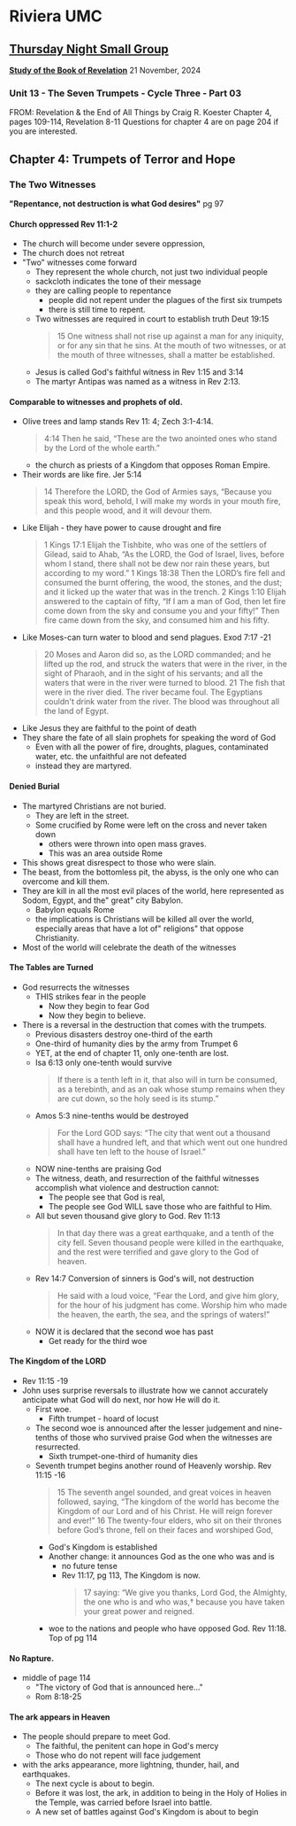 # Riviera UMC
## [Thursday Night Small Group](/README.md)
**[Study of the Book of Revelation](/Revelation/README.md)**
21 November, 2024

### Unit 13 - The Seven Trumpets - Cycle Three - Part 03
FROM: Revelation & the End of All Things by Craig R. Koester
Chapter 4, pages 109-114,  Revelation 8-11
Questions for chapter 4 are on page 204 if you are interested.

## Chapter 4: Trumpets of Terror and Hope
### The Two Witnesses

**"Repentance, not destruction is what God desires"** pg 97

#### Church oppressed Rev 11:1-2
- The church will become under severe oppression,
- The church does not retreat
- "Two" witnesses come forward
  - They represent the whole church, not just two individual people
  - sackcloth indicates the tone of their message
  - they are calling people to repentance
    - people did not repent under the plagues of the first six trumpets
    - there is still time to repent.
  - Two witnesses are required in court to establish truth Deut 19:15
    > 15 One witness shall not rise up against a man for any iniquity, or for any sin that he sins. At the mouth of two witnesses, or at the mouth of three witnesses, shall a matter be established.
  - Jesus is called God's faithful witness in Rev 1:15 and 3:14
  - The martyr Antipas was named as a witness in Rev 2:13.
#### Comparable to witnesses and prophets of old.
- Olive trees and lamp stands Rev 11: 4; Zech 3:1-4:14.
  > 4:14 Then he said, “These are the two anointed ones who stand by the Lord of the whole earth.”
  - the church as priests of a Kingdom that opposes Roman Empire.
- Their words are like fire. Jer 5:14
  > 14 Therefore the LORD, the God of Armies says, “Because you speak this word, behold, I will make my words in your mouth fire, and this people wood, and it will devour them.
- Like Elijah - they have power to cause drought and fire
  > 1 Kings 17:1 Elijah the Tishbite, who was one of the settlers of Gilead, said to Ahab, “As the LORD, the God of Israel, lives, before whom I stand, there shall not be dew nor rain these years, but according to my word.”
  > 1 Kings 18:38 Then the LORD’s fire fell and consumed the burnt offering, the wood, the stones, and the dust; and it licked up the water that was in the trench.
  > 2 Kings 1:10 Elijah answered to the captain of fifty, “If I am a man of God, then let fire come down from the sky and consume you and your fifty!” Then fire came down from the sky, and consumed him and his fifty.
- Like Moses-can turn water to blood and send plagues. Exod 7:17 -21
  > 20 Moses and Aaron did so, as the LORD commanded; and he lifted up the rod, and struck the waters that were in the river, in the sight of Pharaoh, and in the sight of his servants; and all the waters that were in the river were turned to blood. 21 The fish that were in the river died. The river became foul. The Egyptians couldn't drink water from the river. The blood was throughout all the land of Egypt. 
- Like Jesus they are faithful to the point of death
- They share the fate of all slain prophets for speaking the word of God
  - Even with all the power of fire, droughts, plagues, contaminated water, etc. the unfaithful are not defeated
  - instead they are martyred.
#### Denied Burial
- The martyred Christians are not buried.
  - They are left in the street.
  - Some crucified by Rome were left on the cross and never taken down
    - others were thrown into open mass graves.
    - This was an area outside Rome
- This shows great disrespect to those who were slain.
- The beast, from the bottomless pit, the abyss, is the only one who can overcome and kill them.
- They are kill in all the most evil places of the world, here represented as Sodom, Egypt, and the" great" city Babylon.
  - Babylon equals Rome
  - the implications is Christians will be killed all over the world, especially areas that have a lot of" religions" that oppose Christianity.
- Most of the world will celebrate the death of the witnesses
#### The Tables are Turned
- God resurrects the witnesses
  - THIS strikes fear in the people
    - Now they begin to fear God
    - Now they begin to believe.
- There is a reversal in the destruction that comes with the trumpets.
  - Previous disasters destroy one-third of the earth
  - One-third of humanity dies by the army from Trumpet 6
  - YET, at the end of chapter 11, only one-tenth are lost.
  - Isa 6:13 only one-tenth would survive
    > If there is a tenth left in it, that also will in turn be consumed,
as a terebinth, and as an oak whose stump remains when they are cut down, so the holy seed is its stump.”
  - Amos 5:3 nine-tenths would be destroyed
    >  For the Lord GOD says: “The city that went out a thousand shall have a hundred left, and that which went out one hundred shall have ten left to the house of Israel.”
  - NOW nine-tenths are praising God
  - The witness, death, and resurrection of the faithful witnesses accomplish what violence and destruction cannot:
    - The people see that God is real,
    - The people see God WILL save those who are faithful to Him.
  - All but seven thousand give glory to God. Rev 11:13
    > In that day there was a great earthquake, and a tenth of the city fell. Seven thousand people were killed in the earthquake, and the rest were terrified and gave glory to the God of heaven.
  - Rev 14:7 Conversion of sinners is God's will, not destruction
    > He said with a loud voice, “Fear the Lord, and give him glory, for the hour of his judgment has come. Worship him who made the heaven, the earth, the sea, and the springs of waters!”
  - NOW it is declared that the second woe has past
    - Get ready for the third woe
#### The Kingdom of the LORD
- Rev 11:15 -19
- John uses surprise reversals to illustrate how we cannot accurately anticipate what God will do next, nor how He will do it.
  - First woe.
    - Fifth trumpet - hoard of locust
  - The second woe is announced after the lesser judgement and nine-tenths of those who survived praise God when the witnesses are resurrected.
    - Sixth trumpet-one-third of humanity dies
  - Seventh trumpet begins another round of Heavenly worship. Rev 11:15 -16
      > 15 The seventh angel sounded, and great voices in heaven followed, saying, “The kingdom of the world has become the Kingdom of our Lord and of his Christ. He will reign forever and ever!”
16 The twenty-four elders, who sit on their thrones before God’s throne, fell on their faces and worshiped God, 
    - God's Kingdom is established
    - Another change: it announces God as the one who was and is
      - no future tense
      - Rev 11:17, pg 113, The Kingdom is now.
        > 17 saying: “We give you thanks, Lord God, the Almighty, the one who is and who was,† because you have taken your great power and reigned.  
    - woe to the nations and people who have opposed God. Rev 11:18. Top of pg 114
#### No Rapture.
- middle of page 114
  - "The victory of God that is announced here..."
  - Rom 8:18-25
#### The ark appears in Heaven
- The people should prepare to meet God.
  - The faithful, the penitent can hope in God's mercy
  - Those who do not repent will face judgement
- with the arks appearance, more lightning, thunder, hail, and earthquakes.
  - The next cycle is about to begin.
  - Before it was lost, the ark, in addition to being in the Holy of Holies in the Temple, was carried before Israel into battle.
  - A new set of battles against God's Kingdom is about to begin
